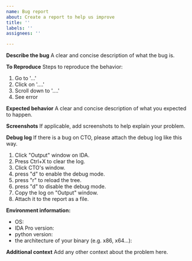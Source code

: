 ```yaml
---
name: Bug report
about: Create a report to help us improve
title: ''
labels: ''
assignees: ''

---
```


**Describe the bug**
A clear and concise description of what the bug is.

**To Reproduce**
Steps to reproduce the behavior:
1. Go to '...'
2. Click on '....'
3. Scroll down to '....'
4. See error

**Expected behavior**
A clear and concise description of what you expected to happen.

**Screenshots**
If applicable, add screenshots to help explain your problem.

**Debug log**
If there is a bug on CTO, please attach the debug log like this way.
1. Click "Output" window on IDA.
2. Press Ctrl+X to clear the log.
3. Click CTO's window.
4. press "d" to enable the debug mode.
5. press "r" to reload the tree.
6. press "d" to disable the debug mode.
7. Copy the log on "Output" window.
8. Attach it to the report as a file.

**Environment information:**
 - OS: 
 - IDA Pro version: 
 - python version: 
 - the architecture of your binary (e.g. x86, x64...):

**Additional context**
Add any other context about the problem here.
